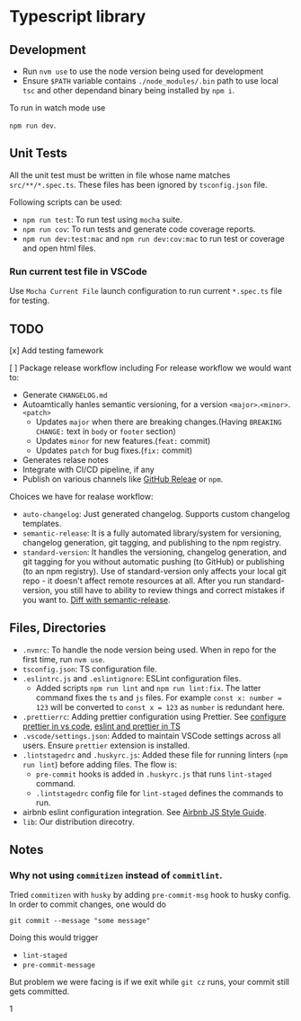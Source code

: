# Typescript library

## Development

- Run `nvm use` to use the node version being used for development
- Ensure `$PATH` variable contains `./node_modules/.bin` path to use local `tsc` and other dependand binary being installed by `npm i`.

To run in watch mode use

`npm run dev`.

## Unit Tests

All the unit test must be written in file whose name matches `src/**/*.spec.ts`. These files has been ignored by `tsconfig.json` file.

Following scripts can be used:

- `npm run test`: To run test using `mocha` suite.
- `npm run cov`: To run tests and generate code coverage reports.
- `npm run dev:test:mac` and `npm run dev:cov:mac` to run test or coverage and open html files.

### Run current test file in VSCode

Use `Mocha Current File` launch configuration to run current `*.spec.ts` file for testing.

## TODO

[x]  Add testing famework

[ ]  Package release workflow including
For release workflow we would want to:

- Generate `CHANGELOG.md`
- Autoamtically hanles semantic versioning, for a version `<major>`.`<minor>`.`<patch>`
  - Updates `major` when there are breaking changes.(Having `BREAKING CHANGE:` text in `body` or `footer` section)
  - Updates `minor` for new features.(`feat:` commit)
  - Updates `patch` for bug fixes.(`fix:` commit)
- Generates relase notes
- Integrate with CI/CD pipeline, if any
- Publish on various channels like [GitHub Releae](https://help.github.com/en/github/administering-a-repository/about-releases) or `npm`.

Choices we have for realase workflow:

- `auto-changelog`: Just generated changelog. Supports custom changelog templates.
- `semantic-release`: It is a fully automated library/system for versioning, changelog generation, git tagging, and publishing to the npm registry.
- `standard-version`: It handles the versioning, changelog generation, and git tagging for you without automatic pushing (to GitHub) or publishing (to an npm registry). Use of standard-version only affects your local git repo - it doesn't affect remote resources at all. After you run standard-version, you still have to ability to review things and correct mistakes if you want to. [Diff with semantic-release](https://github.com/conventional-changelog/standard-version/issues/22).

## Files, Directories

- `.nvmrc`: To handle the node version being used. When in repo for the first time, run `nvm use`.
- `tsconfig.json`: TS configuration file.
- `.eslintrc.js` and `.eslintignore`: ESLint configuration files.
  - Added scripts `npm run lint` and `npm run lint:fix`. The latter command fixes the `ts` and `js` files. For example `const x: number = 123` will be converted to `const x = 123` as `number` is redundant here.
- `.prettierrc`: Adding prettier configuration using Prettier. See [configure prettier in vs code](https://glebbahmutov.com/blog/configure-prettier-in-vscode/), [eslint and prettier in TS](https://www.robertcooper.me/using-eslint-and-prettier-in-a-typescript-project)
- `.vscode/settings.json`: Added to maintain VSCode settings across all users. Ensure `prettier` extension is installed.
- `.lintstagedrc` and `.huskyrc.js`: Added these file for running linters (`npm run lint`) before adding files. The flow is:
  - `pre-commit` hooks is added in `.huskyrc.js` that runs `lint-staged` command.
  - `.lintstagedrc` config file for `lint-staged` defines the commands to run.
- airbnb eslint configuration integration. See [Airbnb JS Style Guide](https://github.com/airbnb/javascript).
- `lib`: Our distribution direcotry.

## Notes

### Why not using `commitizen` instead of `commitlint`.

Tried `commitizen` with `husky` by adding `pre-commit-msg` hook to husky config. In order to commit changes, one would do

`git commit --message "some message"`

Doing this would trigger

- `lint-staged`
- `pre-commit-message`

But problem we were facing is if we exit while `git cz` runs, your commit still gets committed.

1

